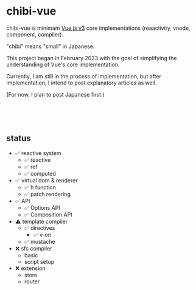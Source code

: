 # chibi-vue

chibi-vue is minimam [Vue.js v3](https://github.com/vuejs/core) core implementations (reaactivity, vnode, component, compiler).

"chibi" means "small" in Japanese.

This project began in February 2023 with the goal of simplifying the understanding of Vue's core implementation.

Currently, I am still in the process of implementation, but after implementation, I intend to post explanatory articles as well.

(For now, I plan to post Japanese first.)

<br/>
<br/>
<br/>

## status

- ✅ reactive system
  - ✅ reactive
  - ✅ ref
  - ✅ computed
- ✅ virtual dom & renderer
  - ✅ h function
  - ✅ patch rendering
- ✅ API
  - ✅ Options API
  - ✅ Composition API
- ⚠️ template compiler
  - ✅ directives
    - ✅ v-on
  - ✅ mustache
- ❌ sfc compiler
  - basic
  - script setup
- ❌ extension
  - store
  - router
